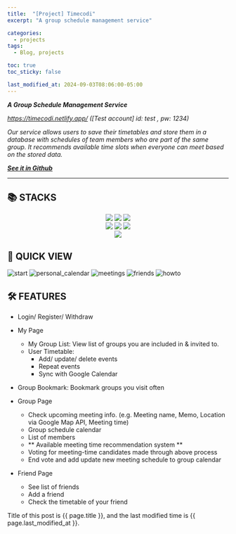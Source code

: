 ```yaml
---
title:  "[Project] Timecodi"
excerpt: "A group schedule management service"

categories:
  - projects
tags:
  - Blog, projects

toc: true
toc_sticky: false

last_modified_at: 2024-09-03T08:06:00-05:00
---
```


***A Group Schedule Management Service***

*<https://timecodi.netlify.app/> ([Test account]  id: test  ,  pw: 1234)*

*Our service allows users to save their timetables and store them in a database with schedules of team members who are part of the same group. It recommends available time slots when everyone can meet based on the stored data.*


***[See it in Github](https://github.com/hail2222/Timecodi)***

----------------

## 📚 STACKS
<div align=center> 
  <img src="https://img.shields.io/badge/react-61DAFB?style=for-the-badge&logo=react&logoColor=black"> 
  <img src="https://img.shields.io/badge/javascript-F7DF1E?style=for-the-badge&logo=javascript&logoColor=black"> 
  <img src="https://img.shields.io/badge/scss-CC6699?style=for-the-badge&logo=sass&logoColor=white"> 
  <br>
  
  <img src="https://img.shields.io/badge/mariaDB-003545?style=for-the-badge&logo=mariaDB&logoColor=white"> 
  <img src="https://img.shields.io/badge/fastAPI-009688?style=for-the-badge&logo=fastAPI&logoColor=white"> 
  <img src="https://img.shields.io/badge/python-3776AB?style=for-the-badge&logo=python&logoColor=white"> 
  <br>
  <img src="https://img.shields.io/badge/github-181717?style=for-the-badge&logo=github&logoColor=white">
</div>

## 🔎 QUICK VIEW
![start](https://github.com/hail2222/Capstone-Project/assets/100838589/b5695852-e3f4-46a6-80f4-6d31c0d14e7c)
![personal_calendar](https://github.com/hail2222/Capstone-Project/assets/100838589/644b2821-2a1d-4fa3-80ec-5c68a14721a6)
![meetings](https://github.com/hail2222/Capstone-Project/assets/100838589/86c5b019-3f65-48d5-a7a6-8daa61f6de61)
![friends](https://github.com/hail2222/Capstone-Project/assets/100838589/b7a1f2ac-6982-46f4-97fe-38309d9b3f86)
![howto](https://github.com/hail2222/Capstone-Project/assets/100838589/785f8ea5-8db7-481d-b69f-237086d03c7a)


## 🛠️ FEATURES
- Login/ Register/ Withdraw
  
- My Page
  - My Group List: View list of groups you are included in & invited to.
  - User Timetable:
    - Add/ update/ delete events
    - Repeat events
    - Sync with Google Calendar
      
- Group Bookmark: Bookmark groups you visit often
  
- Group Page
  - Check upcoming meeting info. (e.g. Meeting name, Memo, Location via Google Map API, Meeting time)
  - Group schedule calendar
  - List of members
  - ** Available meeting time recommendation system **
  - Voting for meeting-time candidates made through above process
  - End vote and add update new meeting schedule to group calendar
    
- Friend Page
  - See list of friends
  - Add a friend
  - Check the timetable of your friend
    
    


Title of this post is {{ page.title }},
and the last modified time is {{ page.last_modified_at }}.